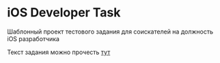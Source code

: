 # iOS Developer Task #

Шаблонный проект тестового задания для соискателей на должность iOS разработчика

Текст задания можно прочесть [тут](https://docs.google.com/document/d/1VYGDvgraSOKgElPGIk0JZsw4aRCsFZV2jMLLganmfVE/edit?usp=sharing)
